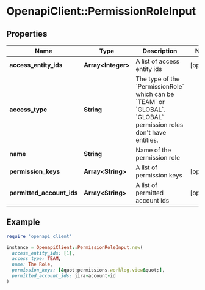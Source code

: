 # OpenapiClient::PermissionRoleInput

## Properties

| Name | Type | Description | Notes |
| ---- | ---- | ----------- | ----- |
| **access_entity_ids** | **Array&lt;Integer&gt;** | A list of access entity ids | [optional] |
| **access_type** | **String** | The type of the &#x60;PermissionRole&#x60; which can be &#x60;TEAM&#x60; or &#x60;GLOBAL&#x60;. &#x60;GLOBAL&#x60; permission roles don&#39;t have entities. |  |
| **name** | **String** | Name of the permission role |  |
| **permission_keys** | **Array&lt;String&gt;** | A list of permission keys | [optional] |
| **permitted_account_ids** | **Array&lt;String&gt;** | A list of permitted account ids | [optional] |

## Example

```ruby
require 'openapi_client'

instance = OpenapiClient::PermissionRoleInput.new(
  access_entity_ids: [1],
  access_type: TEAM,
  name: The Role,
  permission_keys: [&quot;permissions.worklog.view&quot;],
  permitted_account_ids: jira-account-id
)
```

